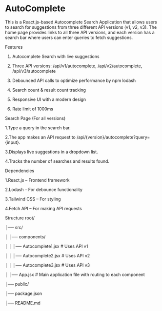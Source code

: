 # AutoComplete
This is a React.js-based Autocomplete Search Application that allows users to search for suggestions from three different API versions (v1, v2, v3). The home page provides links to all three API versions, and each version has a search bar where users can enter queries to fetch suggestions.

Features

1. Autocomplete Search with live suggestions

2. Three API versions: /api/v1/autocomplete, /api/v2/autocomplete, /api/v3/autocomplete

3. Debounced API calls to optimize performance by npm lodash 

4. Search count & result count tracking

5. Responsive UI with a modern design
   
7. Rate limit of 1000ms

Search Page (For all versions)

1.Type a query in the search bar.

2.The app makes an API request to /api/{version}/autocomplete?query={input}.

3.Displays live suggestions in a dropdown list.

4.Tracks the number of searches and results found.

Dependencies

1.React.js – Frontend framework

2.Lodash – For debounce functionality

3.Tailwind CSS – For styling

4.Fetch API – For making API requests

Structure
root/

│── src/

│   │── components/

│   │   │── Autocomplete1.jsx  # Uses API v1

│   │   │── Autocomplete2.jsx  # Uses API v2

│   │   │── Autocomplete3.jsx  # Uses API v3

│   │── App.jsx  # Main application file with routing to each component

│── public/

│── package.json

│── README.md
